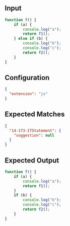 
## Input
```javascript input
function f() {
    if (a) {
        console.log("a");
        return f1();
    } else if (b) {
        console.log("b");
        console.log("c");
        return f2();
    }
}
```

## Configuration
```json configuration
{
  "extension": "js"
}
```

## Expected Matches
```json expected matches
{
  "14-173-IfStatement": {
    "suggestion": null
  }
}
```

## Expected Output
```javascript expected output
function f() {
    if (a) {
        console.log("a");
        return f1();
    }
    if (b) {
        console.log("b");
        console.log("c");
        return f2();
    }
}
```
